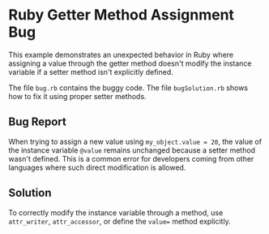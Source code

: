 # Ruby Getter Method Assignment Bug

This example demonstrates an unexpected behavior in Ruby where assigning a value through the getter method doesn't modify the instance variable if a setter method isn't explicitly defined.

The file `bug.rb` contains the buggy code. The file `bugSolution.rb` shows how to fix it using proper setter methods.

## Bug Report
When trying to assign a new value using `my_object.value = 20`, the value of the instance variable `@value` remains unchanged because a setter method wasn't defined. This is a common error for developers coming from other languages where such direct modification is allowed.

## Solution
To correctly modify the instance variable through a method, use `attr_writer`, `attr_accessor`, or define the `value=` method explicitly.